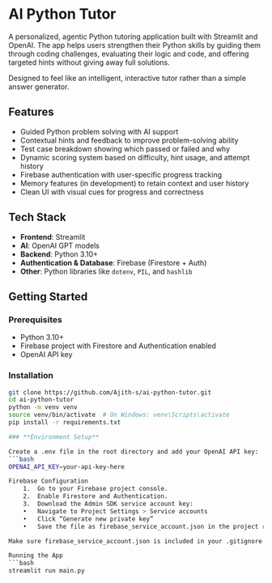 # AI Python Tutor

A personalized, agentic Python tutoring application built with Streamlit and OpenAI. The app helps users strengthen their Python skills by guiding them through coding challenges, evaluating their logic and code, and offering targeted hints without giving away full solutions.

Designed to feel like an intelligent, interactive tutor rather than a simple answer generator.

## Features

- Guided Python problem solving with AI support
- Contextual hints and feedback to improve problem-solving ability
- Test case breakdown showing which passed or failed and why
- Dynamic scoring system based on difficulty, hint usage, and attempt history
- Firebase authentication with user-specific progress tracking
- Memory features (in development) to retain context and user history
- Clean UI with visual cues for progress and correctness

## Tech Stack

- **Frontend**: Streamlit
- **AI**: OpenAI GPT models
- **Backend**: Python 3.10+
- **Authentication & Database**: Firebase (Firestore + Auth)
- **Other**: Python libraries like `dotenv`, `PIL`, and `hashlib`

## Getting Started

### Prerequisites

- Python 3.10+
- Firebase project with Firestore and Authentication enabled
- OpenAI API key

### Installation

```bash
git clone https://github.com/Ajith-s/ai-python-tutor.git
cd ai-python-tutor
python -m venv venv
source venv/bin/activate  # On Windows: venv\Scripts\activate
pip install -r requirements.txt

### **Environment Setup**

Create a .env file in the root directory and add your OpenAI API key:
```bash
OPENAI_API_KEY=your-api-key-here

Firebase Configuration
	1.	Go to your Firebase project console.
	2.	Enable Firestore and Authentication.
	3.	Download the Admin SDK service account key:
	•	Navigate to Project Settings > Service accounts
	•	Click “Generate new private key”
	•	Save the file as firebase_service_account.json in the project root

Make sure firebase_service_account.json is included in your .gitignore to avoid accidentally pushing secrets.

Running the App
```bash
streamlit run main.py

